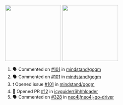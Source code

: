 <a href="https://github.com/notdodo"><img src="https://github-readme-stats.vercel.app/api?username=notdodo&count_private=true&theme=dark" height="180" /></a> <a href="https://github.com/notdodo"><img src="https://github-readme-stats.vercel.app/api/top-langs/?username=notdodo&langs_count=8&theme=dark&hide=tex,java,html,css&layout=compact" height="180" /></a>

<!--START_SECTION:activity-->
1. 🗣 Commented on [#101](https://github.com/mindstand/gogm/issues/101) in [mindstand/gogm](https://github.com/mindstand/gogm)
2. 🗣 Commented on [#101](https://github.com/mindstand/gogm/issues/101) in [mindstand/gogm](https://github.com/mindstand/gogm)
3. ❗️ Opened issue [#101](https://github.com/mindstand/gogm/issues/101) in [mindstand/gogm](https://github.com/mindstand/gogm)
4. 💪 Opened PR [#12](https://github.com/icyguider/Shhhloader/pull/12) in [icyguider/Shhhloader](https://github.com/icyguider/Shhhloader)
5. 🗣 Commented on [#328](https://github.com/neo4j/neo4j-go-driver/issues/328) in [neo4j/neo4j-go-driver](https://github.com/neo4j/neo4j-go-driver)
<!--END_SECTION:activity-->
